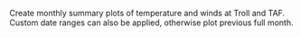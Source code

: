 Create monthly summary plots of temperature and winds at Troll and TAF. Custom date ranges can also be applied, otherwise plot previous full month.
